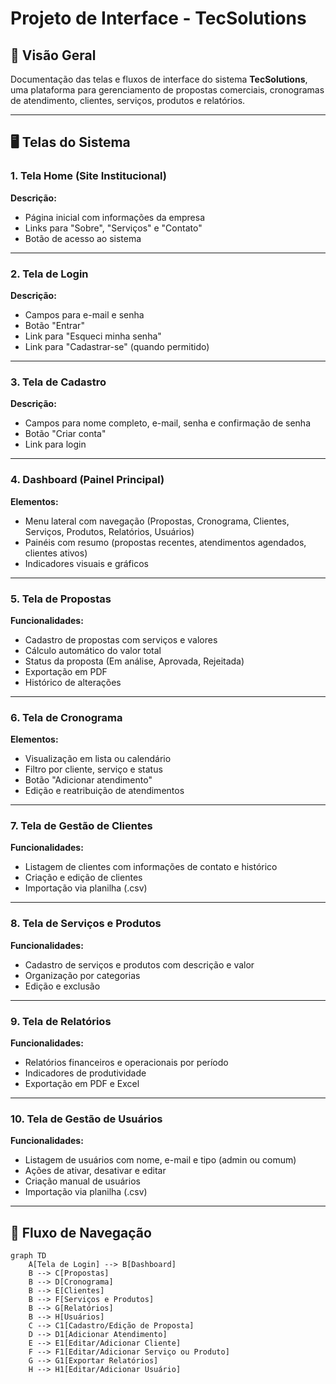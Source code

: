 # Projeto de Interface - TecSolutions

## 📘 Visão Geral

Documentação das telas e fluxos de interface do sistema **TecSolutions**, uma plataforma para gerenciamento de propostas comerciais, cronogramas de atendimento, clientes, serviços, produtos e relatórios.

---

## 🖥️ Telas do Sistema

### 1. Tela Home (Site Institucional)

**Descrição:**

- Página inicial com informações da empresa
- Links para "Sobre", "Serviços" e "Contato"
- Botão de acesso ao sistema

---

### 2. Tela de Login

**Descrição:**

- Campos para e-mail e senha
- Botão "Entrar"
- Link para "Esqueci minha senha"
- Link para "Cadastrar-se" (quando permitido)

---

### 3. Tela de Cadastro

**Descrição:**

- Campos para nome completo, e-mail, senha e confirmação de senha
- Botão "Criar conta"
- Link para login

---

### 4. Dashboard (Painel Principal)

**Elementos:**

- Menu lateral com navegação (Propostas, Cronograma, Clientes, Serviços, Produtos, Relatórios, Usuários)
- Painéis com resumo (propostas recentes, atendimentos agendados, clientes ativos)
- Indicadores visuais e gráficos

---

### 5. Tela de Propostas

**Funcionalidades:**

- Cadastro de propostas com serviços e valores
- Cálculo automático do valor total
- Status da proposta (Em análise, Aprovada, Rejeitada)
- Exportação em PDF
- Histórico de alterações

---

### 6. Tela de Cronograma

**Elementos:**

- Visualização em lista ou calendário
- Filtro por cliente, serviço e status
- Botão "Adicionar atendimento"
- Edição e reatribuição de atendimentos

---

### 7. Tela de Gestão de Clientes

**Funcionalidades:**

- Listagem de clientes com informações de contato e histórico
- Criação e edição de clientes
- Importação via planilha (.csv)

---

### 8. Tela de Serviços e Produtos

**Funcionalidades:**

- Cadastro de serviços e produtos com descrição e valor
- Organização por categorias
- Edição e exclusão

---

### 9. Tela de Relatórios

**Funcionalidades:**

- Relatórios financeiros e operacionais por período
- Indicadores de produtividade
- Exportação em PDF e Excel

---

### 10. Tela de Gestão de Usuários

**Funcionalidades:**

- Listagem de usuários com nome, e-mail e tipo (admin ou comum)
- Ações de ativar, desativar e editar
- Criação manual de usuários
- Importação via planilha (.csv)

---

## 🔁 Fluxo de Navegação

```mermaid
graph TD
    A[Tela de Login] --> B[Dashboard]
    B --> C[Propostas]
    B --> D[Cronograma]
    B --> E[Clientes]
    B --> F[Serviços e Produtos]
    B --> G[Relatórios]
    B --> H[Usuários]
    C --> C1[Cadastro/Edição de Proposta]
    D --> D1[Adicionar Atendimento]
    E --> E1[Editar/Adicionar Cliente]
    F --> F1[Editar/Adicionar Serviço ou Produto]
    G --> G1[Exportar Relatórios]
    H --> H1[Editar/Adicionar Usuário]
```
